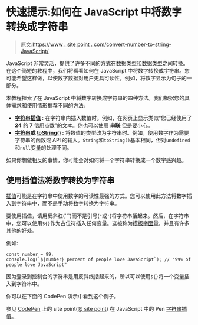 # 快速提示:如何在 JavaScript 中将数字转换成字符串

> 原文:[https://www . site point . com/convert-number-to-string-JavaScript/](https://www.sitepoint.com/convert-number-to-string-javascript/)

JavaScript 非常灵活，提供了许多不同的方式在数据类型[和数据类型](https://www.sitepoint.com/beginners-guide-javascript-variables-and-datatypes/#datatypes)之间转换。在这个简短的教程中，我们将看看如何在 JavaScript 中将数字转换成字符串。您可能希望这样做，以使数字数据对用户更具可读性，例如，将数字显示为句子的一部分。

本教程探索了在 JavaScript 中将数字转换成字符串的四种方法。我们根据您的具体需求和使用情形推荐不同的方法:

*   **[字符串插值](#convertanumbertoastringusinginterpolation) :** 在字符串内插入数值时。例如，在网页上显示类似“您已经使用了 **24** 的 **7** 信用点数”的文本。你也可以使用 [**串联**](#convertanumbertoastringusingstringconcatenation) 但是要小心。
*   **[字符串](#convertanumbertoastringusingstring)或 [toString()](#convertanumbertoastringusingtostring) :** 将数值的类型改为字符串时。例如，使用数字作为需要字符串的函数或 API 的输入。`String`和`toString()`基本相同，但对`undefined`和`null`变量的处理不同。

如果你想做相反的事情，你可能会对如何将一个字符串转换成一个数字感兴趣。

## 使用插值法将数字转换为字符串

[插值](https://en.wikipedia.org/wiki/String_interpolation)可能是在字符串中使用数字的可读性最强的方式。您可以使用此方法将数字插入到字符串中，而不是手动将数字转换为字符串。

要使用插值，请用反斜杠(```)而不是引号(`"`或`'`)将字符串括起来。然后，在字符串中，您可以使用``${}``作为占位符插入任何变量。这被称为[模板字面量](https://developer.mozilla.org/en-US/docs/Web/JavaScript/Reference/Template_literals)，并且有许多其他的好处。

例如:

```
const number = 99;
console.log(`${number} percent of people love JavaScript`); // "99% of people love JavaScript" 
```

因为登录到控制台的字符串是用反斜线括起来的，所以可以使用`${}`将一个变量插入到字符串中。

你可以在下面的 CodePen 演示中看到这个例子。

参见 [CodePen](https://codepen.io) 上的 site point([@ site point](https://codepen.io/SitePoint))
在 JavaScript 中的 Pen [字符串插值。](https://codepen.io/SitePoint/pen/dyebbXP)